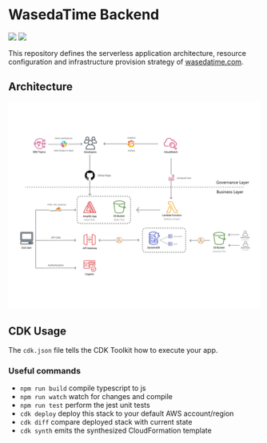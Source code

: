 # WasedaTime Backend

![](https://travis-ci.com/wasedatime/wasedatime-backend.svg?branch=develop)
![](https://img.shields.io/website?up_color=green&up_message=online&url=https%3A%2F%2Fwasedatime.com)

This repository defines the serverless application architecture, resource configuration and infrastructure provision strategy of 
[wasedatime.com](https://wasedatime.com).

## Architecture

![Application architecture](arch.jpg)

## CDK Usage
The `cdk.json` file tells the CDK Toolkit how to execute your app.

### Useful commands

 * `npm run build`   compile typescript to js
 * `npm run watch`   watch for changes and compile
 * `npm run test`    perform the jest unit tests
 * `cdk deploy`      deploy this stack to your default AWS account/region
 * `cdk diff`        compare deployed stack with current state
 * `cdk synth`       emits the synthesized CloudFormation template
